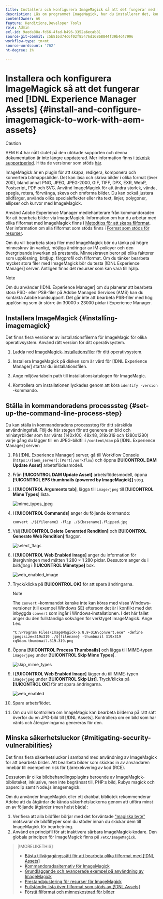 ```yaml
---
title: Installera och konfigurera ImageMagick så att det fungerar med [!DNL Experience Manager] Resurser
description: Läs om programmet ImageMagick, hur du installerar det, konfigurerar kommandoradsprocessen och använder det för att redigera, skapa och generera miniatyrbilder från bilder.
contentOwner: AG
feature: Renditions,Developer Tools
role: Admin
exl-id: 9aeda88a-fd66-4fad-b496-3352a6ecab81
source-git-commit: c5b816d74c6f02f85476d16868844f39b4c47996
workflow-type: tm+mt
source-wordcount: '762'
ht-degree: 1%

---
```


# Installera och konfigurera ImageMagick så att det fungerar med [!DNL Experience Manager Assets] {#install-and-configure-imagemagick-to-work-with-aem-assets}

>[!CAUTION]
>
>AEM 6.4 har nått slutet på den utökade supporten och denna dokumentation är inte längre uppdaterad. Mer information finns i [teknisk supportperiod](https://helpx.adobe.com/support/programs/eol-matrix.html). Hitta de versioner som stöds [här](https://experienceleague.adobe.com/docs/).

ImageMagick är en plugin för att skapa, redigera, komponera och konvertera bitmappsbilder. Det kan läsa och skriva bilder i olika format (över 200), bland annat PNG, JPEG, JPEG-2000, GIF, TIFF, DPX, EXR, WebP, Postscript, PDF och SVG. Använd ImageMagick för att ändra storlek, vända, spegla, rotera, förvränga, skeva och omforma bilder. Du kan också justera bildfärger, använda olika specialeffekter eller rita text, linjer, polygoner, ellipser och kurvor med ImageMagick.

Använd Adobe Experience Manager mediehanterare från kommandoraden för att bearbeta bilder via ImageMagick. Information om hur du arbetar med olika filformat med ImageMagick finns i [Metodtips för att skapa filformat](assets-file-format-best-practices.md). Mer information om alla filformat som stöds finns i [Format som stöds för resurser](assets-formats.md).

Om du vill bearbeta stora filer med ImageMagick bör du tänka på högre minneskrav än vanligt, möjliga ändringar av IM-policyer och den övergripande inverkan på prestanda. Minneskraven beror på olika faktorer som upplösning, bitdjup, färgprofil och filformat. Om du tänker bearbeta mycket stora filer med ImageMagick bör du testa [!DNL Experience Manager] server. Äntligen finns det resurser som kan vara till hjälp.

>[!NOTE]
>
>Om du använder [!DNL Experience Manager] om du planerar att bearbeta stora PSD- eller PSB-filer på Adobe Managed Services (AMS) kan du kontakta Adobe kundsupport. Det går inte att bearbeta PSB-filer med hög upplösning som är större än 30000 x 23000 pixlar i Experience Manager.

## Installera ImageMagick {#installing-imagemagick}

Det finns flera versioner av installationsfilerna för ImageMagic för olika operativsystem. Använd rätt version för ditt operativsystem.

1. Ladda ned [ImageMagick-installationsfiler](https://www.imagemagick.org/script/download.php) för ditt operativsystem.
1. Installera ImageMagick på disken som är värd för [!DNL Experience Manager] startar du installationsfilen.

1. Ange miljövariabeln path till installationskatalogen för ImageMagic.
1. Kontrollera om installationen lyckades genom att köra `identify -version` -kommando.

## Ställa in kommandoradens processsteg {#set-up-the-command-line-process-step}

Du kan ställa in kommandoradens processsteg för ditt särskilda användningsfall. Följ de här stegen för att generera en bild och miniatyrbilder som har vänts (140x100, 48x48, 319x319 och 1280x1280) varje gång du lägger till en JPEG-bildfil i `/content/dam` på [!DNL Experience Manager] server:

1. På [!DNL Experience Manager] server, gå till Workflow Console (`https://[aem_server]:[Port]/workflow`) och öppna **[!UICONTROL DAM Update Asset]** arbetsflödesmodell.
1. Från **[!UICONTROL DAM Update Asset]** arbetsflödesmodell, öppna **[!UICONTROL EPS thumbnails (powered by ImageMagick)]** steg.
1. I **[!UICONTROL Arguments tab]**, lägga till `image/jpeg` till **[!UICONTROL Mime Types]** lista.

   ![mime_types_jpeg](assets/mime_types_jpeg.png)

1. I **[!UICONTROL Commands]** anger du följande kommando:

   `convert ./${filename} -flip ./${basename}.flipped.jpg`

1. Välj **[!UICONTROL Delete Generated Rendition]** och **[!UICONTROL Generate Web Rendition]** flaggor.

   ![select_flags](assets/select_flags.png)

1. I **[!UICONTROL Web Enabled Image]** anger du information för återgivningen med måtten 1 280 × 1 280 pixlar. Dessutom anger du i *bild/jpeg* i **[!UICONTROL Mimetype]** box.

   ![web_enabled_image](assets/web_enabled_image.png)

1. Tryck/klicka på **[!UICONTROL OK]** för att spara ändringarna.

   >[!NOTE]
   >
   >The `convert` -kommandot kanske inte kan köras med vissa Windows-versioner (till exempel Windows SE) eftersom det är i konflikt med det inbyggda `convert` som ingår i Windows-installationen. I det här fallet anger du den fullständiga sökvägen för verktyget ImageMagick. Ange t.ex.
   >
   >`"C:\Program Files\ImageMagick-6.8.9-Q16\convert.exe" -define jpeg:size=319x319 ./${filename} -thumbnail 319x319 cq5dam.thumbnail.319.319.png`

1. Öppna **[!UICONTROL Process Thumbnails]** och lägga till MIME-typen `image/jpeg` under **[!UICONTROL Skip Mime Types]**.

   ![skip_mime_types](assets/skip_mime_types.png)

1. I **[!UICONTROL Web Enabled Image]** lägger du till MIME-typen `image/jpeg` under **[!UICONTROL Skip List]**. Tryck/klicka på **[!UICONTROL OK]** för att spara ändringarna.

   ![web_enabled](assets/web_enabled.png)

1. Spara arbetsflödet.
1. Om du vill kontrollera om ImageMagic kan bearbeta bilderna på rätt sätt överför du en JPG-bild till [!DNL Assets]. Kontrollera om en bild som har vänts och återgivningarna genereras för den.

## Minska säkerhetsluckor {#mitigating-security-vulnerabilities}

Det finns flera säkerhetsluckor i samband med användning av ImageMagick för att bearbeta bilder. Att bearbeta bilder som skickas in av användaren innebär till exempel en risk för fjärrexekvering av kod (RCE).

Dessutom är olika bildbehandlingsplugins beroende av ImageMagick-biblioteket, inklusive, men inte begränsat till, PHP:s bild, Rubys magick och paperclip samt Node.js imagemagick.

Om du använder ImageMagick eller ett drabbat bibliotek rekommenderar Adobe att du åtgärdar de kända säkerhetsluckorna genom att utföra minst en av följande åtgärder (men helst båda):

1. Verifiera att alla bildfiler börjar med det förväntade [&quot;magiska byte&quot;](https://en.wikipedia.org/wiki/List_of_file_signatures) motsvarar de bildfiltyper som du stöder innan du skickar dem till ImageMagick för bearbetning.
1. Använd en principfil för att inaktivera sårbara ImageMagick-kodare. Den globala principen för ImageMagick finns på `/etc/ImageMagick`.

>[!MORELIKETHIS]
>
>* [Bästa tillvägagångssätt för att bearbeta olika filformat med [!DNL Assets]](assets-file-format-best-practices.md)
>* [Kommandoradsalternativ för ImageMagick](https://www.imagemagick.org/script/command-line-options.php)
>* [Grundläggande och avancerade exempel på användning av ImageMagick](https://www.imagemagick.org/Usage/)
>* [Prestandajustering för resurser för ImageMagick](performance-tuning-guidelines.md)
>* [Fullständig lista över filformat som stöds av [!DNL Assets]](assets-formats.md)
>* [Förstå filformat och minneskostnad för bilder](https://www.scantips.com/basics1d.html)

